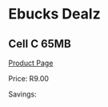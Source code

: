 
# Ebucks Dealz
## Cell C 65MB
[Product Page](https://www.ebucks.com/web/shop/productSelected.do?prodId=1028374969&catId=300)

Price: R9.00

Savings: 


	